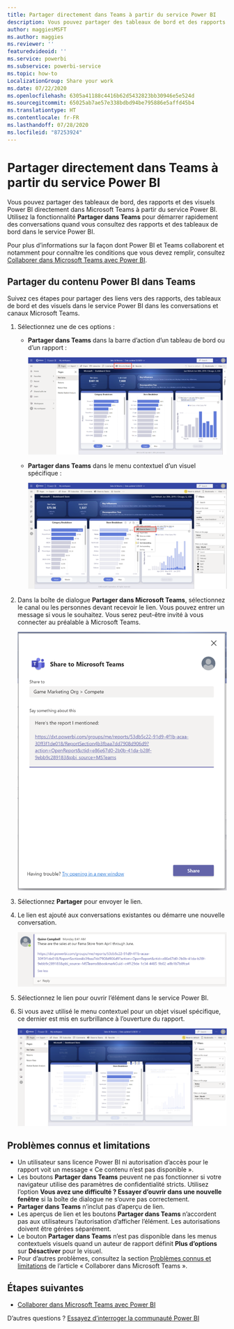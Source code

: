 ```yaml
---
title: Partager directement dans Teams à partir du service Power BI
description: Vous pouvez partager des tableaux de bord et des rapports Power BI directement dans Microsoft Teams à partir du service Power BI.
author: maggiesMSFT
ms.author: maggies
ms.reviewer: ''
featuredvideoid: ''
ms.service: powerbi
ms.subservice: powerbi-service
ms.topic: how-to
LocalizationGroup: Share your work
ms.date: 07/22/2020
ms.openlocfilehash: 6305a41188c4416b62d5432823bb30946e5e524d
ms.sourcegitcommit: 65025ab7ae57e338bdbd94be795886e5affd45b4
ms.translationtype: HT
ms.contentlocale: fr-FR
ms.lasthandoff: 07/28/2020
ms.locfileid: "87253924"
---
```

# <a name="share-directly-to-teams-from-the-power-bi-service"></a>Partager directement dans Teams à partir du service Power BI

Vous pouvez partager des tableaux de bord, des rapports et des visuels Power BI directement dans Microsoft Teams à partir du service Power BI. Utilisez la fonctionnalité **Partager dans Teams** pour démarrer rapidement des conversations quand vous consultez des rapports et des tableaux de bord dans le service Power BI.

Pour plus d’informations sur la façon dont Power BI et Teams collaborent et notamment pour connaître les conditions que vous devez remplir, consultez [Collaborer dans Microsoft Teams avec Power BI](service-collaborate-microsoft-teams.md).

## <a name="share-power-bi-content-to-teams"></a>Partager du contenu Power BI dans Teams

Suivez ces étapes pour partager des liens vers des rapports, des tableaux de bord et des visuels dans le service Power BI dans les conversations et canaux Microsoft Teams.

1. Sélectionnez une de ces options :

   * **Partager dans Teams** dans la barre d’action d’un tableau de bord ou d’un rapport :

       ![Capture d’écran du bouton Partager dans Teams dans la barre d’action](media/service-share-report-teams/service-teams-share-to-teams-action-bar-button.png)
    
   * **Partager dans Teams** dans le menu contextuel d’un visuel spécifique :
    
      ![Capture d’écran du bouton Partager dans Teams dans le menu contextuel d’un visuel](media/service-share-report-teams/service-teams-share-to-teams-visual-context-menu.png)

1. Dans la boîte de dialogue **Partager dans Microsoft Teams**, sélectionnez le canal ou les personnes devant recevoir le lien. Vous pouvez entrer un message si vous le souhaitez. Vous serez peut-être invité à vous connecter au préalable à Microsoft Teams.

    ![Capture d’écran de la boîte de dialogue Partager dans Microsoft Teams avec les informations et le message](media/service-share-report-teams/service-teams-share-to-teams-dialog.png)

1. Sélectionnez **Partager** pour envoyer le lien.
    
1. Le lien est ajouté aux conversations existantes ou démarre une nouvelle conversation.

    ![Capture d’écran de la conversation Microsoft Teams avec un lien vers un élément Power BI](media/service-share-report-teams/service-teams-share-to-teams-deep-link.png)

1. Sélectionnez le lien pour ouvrir l’élément dans le service Power BI.

1. Si vous avez utilisé le menu contextuel pour un objet visuel spécifique, ce dernier est mis en surbrillance à l’ouverture du rapport.

    ![Capture d’écran du rapport Power BI ouvert avec un visuel spécifique mis en surbrillance](media/service-share-report-teams/service-teams-share-to-teams-spotlight-visual.png)


## <a name="known-issues-and-limitations"></a>Problèmes connus et limitations

- Un utilisateur sans licence Power BI ni autorisation d’accès pour le rapport voit un message « Ce contenu n’est pas disponible ».
- Les boutons **Partager dans Teams** peuvent ne pas fonctionner si votre navigateur utilise des paramètres de confidentialité stricts. Utilisez l’option **Vous avez une difficulté ? Essayer d’ouvrir dans une nouvelle fenêtre** si la boîte de dialogue ne s’ouvre pas correctement.
- **Partager dans Teams** n’inclut pas d’aperçu de lien.
- Les aperçus de lien et les boutons **Partager dans Teams** n’accordent pas aux utilisateurs l’autorisation d’afficher l’élément. Les autorisations doivent être gérées séparément.
- Le bouton **Partager dans Teams** n’est pas disponible dans les menus contextuels visuels quand un auteur de rapport définit **Plus d’options** sur **Désactiver** pour le visuel.
- Pour d’autres problèmes, consultez la section [Problèmes connus et limitations](service-collaborate-microsoft-teams.md#known-issues-and-limitations) de l’article « Collaborer dans Microsoft Teams ».

## <a name="next-steps"></a>Étapes suivantes

- [Collaborer dans Microsoft Teams avec Power BI](service-collaborate-microsoft-teams.md)

D’autres questions ? [Essayez d’interroger la communauté Power BI](https://community.powerbi.com/)
